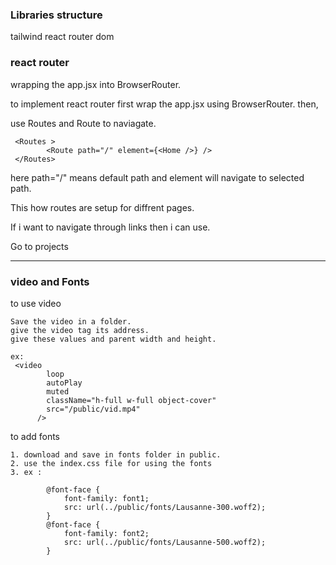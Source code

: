 ### Libraries structure

tailwind
react router dom

### react router

wrapping the app.jsx into BrowserRouter.

<BrowserRouter>
    <App />
</BrowserRouter>

to implement react router first wrap the app.jsx using BrowserRouter.
then,

use Routes and Route to naviagate.

```
 <Routes >
        <Route path="/" element={<Home />} />
 </Routes>

```

here path="/" means default path and element will navigate to selected path.

This how routes are setup for diffrent pages.

If i want to navigate through links then i can use.

<Link to="/projects" >Go to projects</Link>

---

### video and Fonts

to use video

```
Save the video in a folder.
give the video tag its address.
give these values and parent width and height.

ex:
 <video
        loop
        autoPlay
        muted
        className="h-full w-full object-cover"
        src="/public/vid.mp4"
      />

```

to add fonts

```
1. download and save in fonts folder in public.
2. use the index.css file for using the fonts
3. ex : 

        @font-face {
            font-family: font1;
            src: url(../public/fonts/Lausanne-300.woff2);
        }
        @font-face {
            font-family: font2;
            src: url(../public/fonts/Lausanne-500.woff2);
        }
```
